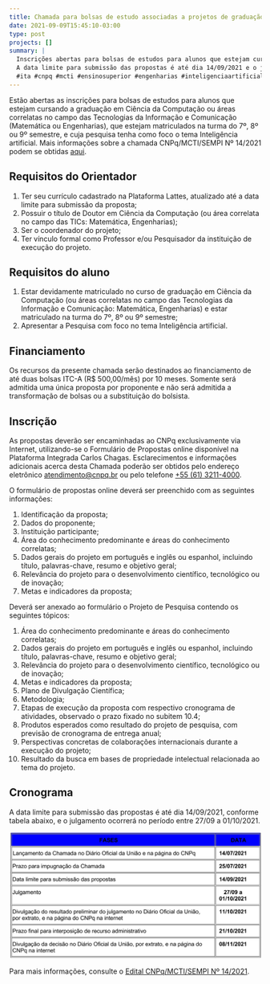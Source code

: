 ```yaml
---
title: Chamada para bolsas de estudo associadas a projetos de graduação em inteligência artificial
date: 2021-09-09T15:45:10-03:00
type: post
projects: []
summary: |
  Inscrições abertas para bolsas de estudos para alunos que estejam cursando a graduação em Ciência da Computação ou áreas correlatas no campo das Tecnologias da Informação e Comunicação (Matemática ou Engenharias), que estejam matriculados na turma do 7º, 8º ou 9º semestre, e cuja pesquisa tenha como foco o tema Inteligência artificial.
  A data limite para submissão das propostas é até dia 14/09/2021 e o julgamento ocorrerá no período entre 27/09 a 01/10/2021.
  #ita #cnpq #mcti #ensinosuperior #engenharias #inteligenciaartificial
---
```


Estão abertas as inscrições para bolsas de estudos para alunos que estejam
cursando a graduação em Ciência da Computação ou áreas correlatas no campo das
Tecnologias da Informação e Comunicação (Matemática ou Engenharias), que
estejam matriculados na turma do 7º, 8º ou 9º semestre, e cuja pesquisa tenha
como foco o tema Inteligência artificial. Mais informações sobre a chamada
CNPq/MCTI/SEMPI Nº 14/2021 podem se obtidas
[aqui](http://resultado.cnpq.br/4961919687610368).

## Requisitos do Orientador

1. Ter seu currículo cadastrado na Plataforma Lattes, atualizado até a data limite para submissão da proposta;
2. Possuir o título de Doutor em Ciência da Computação (ou área correlata no campo das TICs: Matemática, Engenharias);
3. Ser o coordenador do projeto;
4. Ter vínculo formal como Professor e/ou Pesquisador da instituição de execução do projeto.

## Requisitos do aluno

1. Estar devidamente matriculado no curso de graduação em Ciência da Computação
   (ou áreas correlatas no campo das Tecnologias da Informação e Comunicação:
   Matemática, Engenharias) e estar matriculado na turma do 7º, 8º ou 9º
   semestre;
2. Apresentar a Pesquisa com foco no tema Inteligência artificial.

## Financiamento

Os recursos da presente chamada serão destinados ao financiamento de até duas
bolsas ITC-A (R$ 500,00/mês) por 10 meses. Somente será admitida uma única
proposta por proponente e não será admitida a transformação de bolsas ou
a substituição do bolsista.

## Inscrição

As propostas deverão ser encaminhadas ao CNPq exclusivamente via Internet,
utilizando-se o Formulário de Propostas online disponível na Plataforma
Integrada Carlos Chagas. Esclarecimentos e informações adicionais acerca desta
Chamada poderão ser obtidos pelo endereço eletrônico atendimento@cnpq.br ou
pelo telefone [+55 (61) 3211-4000](tel:556132114000).

O formulário de propostas online deverá ser preenchido com as seguintes informações:

1. Identificação da proposta;
1. Dados do proponente;
1. Instituição participante;
1. Área do conhecimento predominante e áreas do conhecimento correlatas;
1. Dados gerais do projeto em português e inglês ou espanhol, incluindo título, palavras-chave, resumo e objetivo geral;
1. Relevância do projeto para o desenvolvimento científico, tecnológico ou de inovação;
1. Metas e indicadores da proposta;

Deverá ser anexado ao formulário o Projeto de Pesquisa contendo os seguintes tópicos:

1. Área do conhecimento predominante e áreas do conhecimento correlatas;
1. Dados gerais do projeto em português e inglês ou espanhol, incluindo título, palavras-chave, resumo e objetivo geral;
1. Relevância do projeto para o desenvolvimento científico, tecnológico ou de inovação;
1. Metas e indicadores da proposta;
1. Plano de Divulgação Científica;
1. Metodologia;
1. Etapas de execução da proposta com respectivo cronograma de atividades, observado o prazo fixado no subitem 10.4;
1. Produtos esperados como resultado do projeto de pesquisa, com previsão de cronograma de entrega anual;
1. Perspectivas concretas de colaborações internacionais durante a execução do projeto;
1. Resultado da busca em bases de propriedade intelectual relacionada ao tema do projeto.

## Cronograma

A data limite para submissão das propostas é até dia 14/09/2021, conforme
tabela abaixo, e o julgamento ocorrerá no período entre 27/09 a 01/10/2021.

![Cronograma](cronograma.png)

Para mais informações, consulte o [Edital CNPq/MCTI/SEMPI Nº
14/2021](http://resultado.cnpq.br/4961919687610368).
